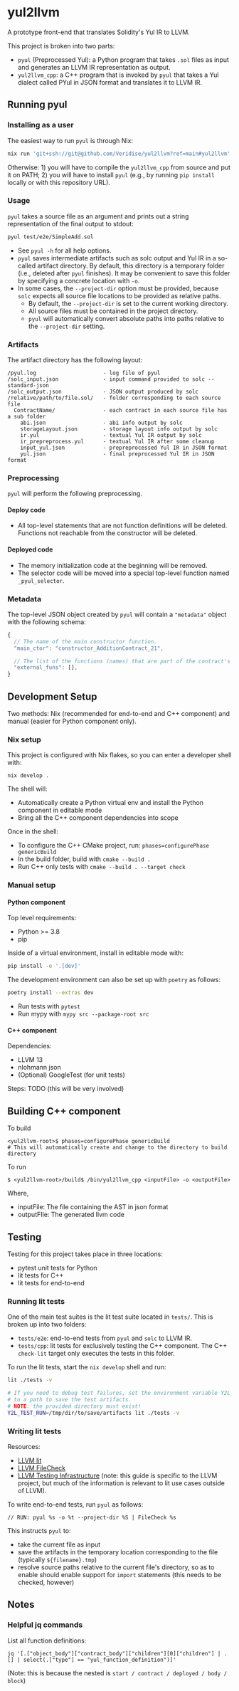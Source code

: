 # yul2llvm

A prototype front-end that translates Solidity's Yul IR to LLVM.

This project is broken into two parts:

* `pyul` (Preprocessed Yul): a Python program that takes `.sol` files as input
  and generates an LLVM IR representation as output.
* `yul2llvm_cpp`: a C++ program that is invoked by `pyul` that takes a Yul
  dialect called PYul in JSON format and translates it to LLVM IR.

## Running pyul

### Installing as a user

The easiest way to run `pyul` is through Nix:

```sh
nix run 'git+ssh://git@github.com/Veridise/yul2llvm?ref=main#yul2llvm'
```

Otherwise: 1) you will have to compile the `yul2llvm_cpp` from source and put it
on PATH; 2) you will have to install `pyul` (e.g., by running `pip install`
locally or with this repository URL).

### Usage

`pyul` takes a source file as an argument and prints out a string representation
of the final output to stdout:

```sh
pyul test/e2e/SimpleAdd.sol
```

* See `pyul -h` for all help options.
* `pyul` saves intermediate artifacts such as solc output and Yul IR in a
  so-called artifact directory.
  By default, this directory is a temporary folder (i.e., deleted after `pyul`
  finishes).
  It may be convenient to save this folder by specifying a concrete location
  with `-o`.
* In some cases, the `--project-dir` option must be provided, because `solc`
  expects all source file locations to be provided as relative paths.
  * By default, the `--project-dir` is set to the current working directory.
  * All source files must be contained in the project directory.
  * `pyul` will automatically convert absolute paths into paths relative to the
    `--project-dir` setting.

### Artifacts

The artifact directory has the following layout:

```plain
/pyul.log                     - log file of pyul
/solc_input.json              - input command provided to solc --standard-json
/solc_output.json             - JSON output produced by solc
/relative/path/to/file.sol/   - folder corresponding to each source file
  ContractName/               - each contract in each source file has a sub folder
    abi.json                  - abi info output by solc
    storageLayout.json        - storage layout info output by solc
    ir.yul                    - textual Yul IR output by solc
    ir_prepreprocess.yul      - textual Yul IR after some cleanup
    input_yul.json            - prepreprocessed Yul IR in JSON format
    yul.json                  - final preprocessed Yul IR in JSON format
```

### Preprocessing

`pyul` will perform the following preprocessing.

#### Deploy code

* All top-level statements that are not function definitions
  will be deleted. Functions not reachable from the constructor will be deleted.

#### Deployed code

* The memory initialization code at the beginning will be removed.
* The selector code will be moved into a special top-level function named
  `_pyul_selector`.

### Metadata

The top-level JSON object created by `pyul` will contain a `"metadata"` object
with the following schema:

```javascript
{
  // The name of the main constructor function.
  "main_ctor": "constructor_AdditionContract_21",

  // The list of the functions (names) that are part of the contract's ABI
  "external_funs": [],
}
```

## Development Setup

Two methods: Nix (recommended for end-to-end and C++ component) and manual
(easier for Python component only).

### Nix setup

This project is configured with Nix flakes, so you can enter a developer shell
with:

```
nix develop .
```

The shell will:
* Automatically create a Python virtual env and install the Python component in
  editable mode
* Bring all the C++ component dependencies into scope

Once in the shell:
* To configure the C++ CMake project, run: `phases=configurePhase genericBuild`
* In the build folder, build with `cmake --build .`
* Run C++ only tests with `cmake --build . --target check`

### Manual setup

#### Python component

Top level requirements:

- Python >= 3.8
- pip

Inside of a virtual environment, install in editable mode with:

```sh
pip install -e '.[dev]'
```

The development environment can also be set up with `poetry` as follows:

```sh
poetry install --extras dev
```

* Run tests with `pytest`
* Run mypy with `mypy src --package-root src`

#### C++ component

Dependencies:
* LLVM 13
* nlohmann json
* (Optional) GoogleTest (for unit tests)

Steps: TODO (this will be very involved)

## Building C++ component
To build

```
<yul2llvm-root>$ phases=configurePhase genericBuild
# This will automatically create and change to the directory to build directory
```
To run
```
$ <yul2llvm-root>/build$ /bin/yul2llvm_cpp <inputFile> -o <outputFile>
```
Where,
* inputFile: The file containing the AST in json format
* outputFIle: The generated llvm code

## Testing

Testing for this project takes place in three locations:
* pytest unit tests for Python
* lit tests for C++
* lit tests for end-to-end

### Running lit tests

One of the main test suites is the lit test suite located in `tests/`. This is
broken up into two folders:

* `tests/e2e`: end-to-end tests from `pyul` and `solc` to LLVM IR.
* `tests/cpp`: lit tests for exclusively testing the C++ component. The C++
  `check-lit` target only executes the tests in this folder.

To run the lit tests, start the `nix develop` shell and run:

```bash
lit ./tests -v

# If you need to debug test failures, set the environment variable Y2L_TEST_RUN
# to a path to save the test artifacts.
# NOTE: the provided directory must exist!
Y2L_TEST_RUN=/tmp/dir/to/save/artifacts lit ./tests -v
```

### Writing lit tests

Resources:
* [LLVM lit](https://llvm.org/docs/CommandGuide/lit.html)
* [LLVM FileCheck](https://llvm.org/docs/CommandGuide/FileCheck.html)
* [LLVM Testing Infrastructure](https://llvm.org/docs/TestingGuide.html#writing-new-regression-tests)
  (note: this guide is specific to the LLVM project, but much of the information
  is relevant to lit use cases outside of LLVM).

To write end-to-end tests, run `pyul` as follows:

```
// RUN: pyul %s -o %t --project-dir %S | FileCheck %s
```

This instructs `pyul` to:
* take the current file as input
* save the artifacts in the temporary location corresponding to the file
  (typically `${filename}.tmp`)
* resolve source paths relative to the current file's directory, so as to enable should
  enable support for `import` statements (this needs to be checked, however)

## Notes

### Helpful jq commands

List all function definitions:
```
jq '[.["object_body"]["contract_body"]["children"][0]["children"] | .[] | select(.["type"] == "yul_function_definition")]'
```

(Note: this is because the nested is `start / contract / deployed / body / block`)
